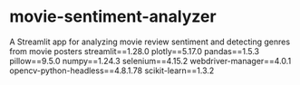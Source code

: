 # movie-sentiment-analyzer
A Streamlit app for analyzing movie review sentiment and detecting genres from movie posters
streamlit==1.28.0
plotly==5.17.0
pandas==1.5.3
pillow==9.5.0
numpy==1.24.3
selenium==4.15.2
webdriver-manager==4.0.1
opencv-python-headless==4.8.1.78
scikit-learn==1.3.2